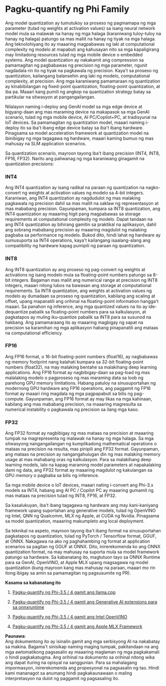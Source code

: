 # **Pagku-quantify ng Phi Family**

Ang model quantization ay tumutukoy sa proseso ng pagmamapa ng mga parameter (tulad ng weights at activation values) sa isang neural network model mula sa malawak na hanay ng mga halaga (karaniwang tuloy-tuloy na hanay ng halaga) patungo sa mas maliit na hanay ng tiyak na mga halaga. Ang teknolohiyang ito ay maaaring magpabawas ng laki at computational complexity ng modelo at mapabuti ang kahusayan nito sa mga kapaligirang may limitadong resources tulad ng mga mobile device o embedded systems. Ang model quantization ay nakakamit ang compression sa pamamagitan ng pagbabawas ng precision ng mga parameter, ngunit nagdadala rin ito ng tiyak na pagkawala ng precision. Kaya't sa proseso ng quantization, kailangang balansehin ang laki ng modelo, computational complexity, at precision. Ang mga karaniwang pamamaraan ng quantization ay kinabibilangan ng fixed-point quantization, floating-point quantization, at iba pa. Maaari kang pumili ng angkop na quantization strategy batay sa partikular na sitwasyon at pangangailangan.

Nilalayon naming i-deploy ang GenAI model sa mga edge device at bigyang-daan ang mas maraming device na makapasok sa mga GenAI scenario, tulad ng mga mobile device, AI PC/Copilot+PC, at tradisyunal na IoT devices. Sa pamamagitan ng quantization model, maaari naming i-deploy ito sa iba't ibang edge device batay sa iba't ibang hardware. Pinagsama sa model acceleration framework at quantization model na ibinibigay ng mga tagagawa ng hardware, maaari kaming bumuo ng mas mahusay na SLM application scenarios.

Sa quantization scenario, mayroon tayong iba't ibang precision (INT4, INT8, FP16, FP32). Narito ang paliwanag ng mga karaniwang ginagamit na quantization precisions:

### **INT4**

Ang INT4 quantization ay isang radikal na paraan ng quantization na nagko-convert ng weights at activation values ng modelo sa 4-bit integers. Karaniwan, ang INT4 quantization ay nagdudulot ng mas malaking pagkawala ng precision dahil sa mas maliit na saklaw ng representasyon at mas mababang precision. Gayunpaman, kumpara sa INT8 quantization, ang INT4 quantization ay maaaring higit pang magpabawas sa storage requirements at computational complexity ng modelo. Dapat tandaan na ang INT4 quantization ay bihirang gamitin sa praktikal na aplikasyon, dahil ang sobrang mababang precision ay maaaring magdulot ng malaking pagbaba sa performance ng modelo. Bukod dito, hindi lahat ng hardware ay sumusuporta sa INT4 operations, kaya't kailangang isaalang-alang ang compatibility ng hardware kapag pumipili ng paraan ng quantization.

### **INT8**

Ang INT8 quantization ay ang proseso ng pag-convert ng weights at activations ng isang modelo mula sa floating-point numbers patungo sa 8-bit integers. Bagaman mas maliit ang numerical range at precision ng INT8 integers, maaari nitong lubos na bawasan ang storage at computational requirements. Sa INT8 quantization, ang weights at activation values ng modelo ay dumadaan sa proseso ng quantization, kabilang ang scaling at offset, upang mapanatili ang orihinal na floating-point information hangga't maaari. Sa panahon ng inference, ang mga quantized values na ito ay ide-dequantize pabalik sa floating-point numbers para sa kalkulasyon, at pagkatapos ay muling iku-quantize pabalik sa INT8 para sa susunod na hakbang. Ang pamamaraang ito ay maaaring magbigay ng sapat na precision sa karamihan ng mga aplikasyon habang pinapanatili ang mataas na computational efficiency.

### **FP16**

Ang FP16 format, o 16-bit floating-point numbers (float16), ay nagbabawas ng memory footprint nang kalahati kumpara sa 32-bit floating-point numbers (float32), na may malaking bentahe sa malakihang deep learning applications. Ang FP16 format ay nagbibigay-daan sa pag-load ng mas malalaking modelo o pagproseso ng mas maraming data sa loob ng parehong GPU memory limitations. Habang patuloy na sinusuportahan ng modernong GPU hardware ang FP16 operations, ang paggamit ng FP16 format ay maaari ring magdala ng mga pagpapabuti sa bilis ng pag-compute. Gayunpaman, ang FP16 format ay may likas na mga kahinaan, kabilang ang mas mababang precision, na maaaring magresulta sa numerical instability o pagkawala ng precision sa ilang mga kaso.

### **FP32**

Ang FP32 format ay nagbibigay ng mas mataas na precision at maaaring tumpak na magrepresenta ng malawak na hanay ng mga halaga. Sa mga sitwasyong nangangailangan ng kumplikadong mathematical operations o mataas na precision na resulta, mas pinipili ang FP32 format. Gayunpaman, ang mataas na precision ay nangangahulugan din ng mas malaking memory usage at mas mahabang oras ng kalkulasyon. Para sa malakihang deep learning models, lalo na kapag maraming model parameters at napakalaking dami ng data, ang FP32 format ay maaaring magdulot ng kakulangan sa GPU memory o pagbaba sa bilis ng inference.

Sa mga mobile device o IoT devices, maaari nating i-convert ang Phi-3.x models sa INT4, habang ang AI PC / Copilot PC ay maaaring gumamit ng mas mataas na precision tulad ng INT8, FP16, at FP32.

Sa kasalukuyan, iba't ibang tagagawa ng hardware ang may kani-kaniyang framework upang suportahan ang generative models, tulad ng OpenVINO ng Intel, QNN ng Qualcomm, MLX ng Apple, at CUDA ng Nvidia. Pinagsama sa model quantization, maaaring makumpleto ang local deployment.

Sa teknikal na aspeto, mayroon tayong iba't ibang format na sinusuportahan pagkatapos ng quantization, tulad ng PyTorch / Tensorflow format, GGUF, at ONNX. Nakagawa na ako ng paghahambing ng format at application scenarios sa pagitan ng GGUF at ONNX. Dito, inirerekomenda ko ang ONNX quantization format, na may mahusay na suporta mula sa model framework patungo sa hardware. Sa kabanatang ito, magtutuon tayo sa ONNX Runtime para sa GenAI, OpenVINO, at Apple MLX upang magsagawa ng model quantization (kung mayroon kang mas mahusay na paraan, maaari mo rin itong ibigay sa amin sa pamamagitan ng pagsusumite ng PR).

**Kasama sa kabanatang ito**

1. [Pagku-quantify ng Phi-3.5 / 4 gamit ang llama.cpp](./UsingLlamacppQuantifyingPhi.md)

2. [Pagku-quantify ng Phi-3.5 / 4 gamit ang Generative AI extensions para sa onnxruntime](./UsingORTGenAIQuantifyingPhi.md)

3. [Pagku-quantify ng Phi-3.5 / 4 gamit ang Intel OpenVINO](./UsingIntelOpenVINOQuantifyingPhi.md)

4. [Pagku-quantify ng Phi-3.5 / 4 gamit ang Apple MLX Framework](./UsingAppleMLXQuantifyingPhi.md)

**Paunawa**:  
Ang dokumentong ito ay isinalin gamit ang mga serbisyong AI na nakabatay sa makina. Bagama't sinisikap naming maging tumpak, pakitandaan na ang mga awtomatikong pagsasalin ay maaaring maglaman ng mga pagkakamali o hindi pagkakatugma. Ang orihinal na dokumento sa orihinal nitong wika ang dapat ituring na opisyal na sanggunian. Para sa mahalagang impormasyon, inirerekomenda ang propesyonal na pagsasalin ng tao. Hindi kami mananagot sa anumang hindi pagkakaunawaan o maling interpretasyon na dulot ng paggamit ng pagsasaling ito.